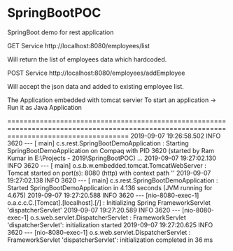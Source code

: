 # SpringBootPOC
SpringBoot demo for rest application


GET Service
http://localhost:8080/employees/list

Will return the list of employees data which hardcoded.

POST Service
http://localhost:8080/employees/addEmployee

Will accept the json data and added to existing employee list.


The Application embedded with tomcat servier
To start an application -> Run it as Java Application

==========================================================================================================================================
2019-09-07 19:26:58.502  INFO 3620 --- [           main] c.s.rest.SpringBootDemoApplication       : Starting SpringBootDemoApplication on Compaq with PID 3620 (started by Ram Kumar in E:\Projects - 2019\SpringBootPOC)
...
2019-09-07 19:27:02.130  INFO 3620 --- [           main] o.s.b.w.embedded.tomcat.TomcatWebServer  : Tomcat started on port(s): 8080 (http) with context path ''
2019-09-07 19:27:02.138  INFO 3620 --- [           main] c.s.rest.SpringBootDemoApplication       : Started SpringBootDemoApplication in 4.136 seconds (JVM running for 4.675)
2019-09-07 19:27:20.588  INFO 3620 --- [nio-8080-exec-1] o.a.c.c.C.[Tomcat].[localhost].[/]       : Initializing Spring FrameworkServlet 'dispatcherServlet'
2019-09-07 19:27:20.589  INFO 3620 --- [nio-8080-exec-1] o.s.web.servlet.DispatcherServlet        : FrameworkServlet 'dispatcherServlet': initialization started
2019-09-07 19:27:20.625  INFO 3620 --- [nio-8080-exec-1] o.s.web.servlet.DispatcherServlet        : FrameworkServlet 'dispatcherServlet': initialization completed in 36 ms
